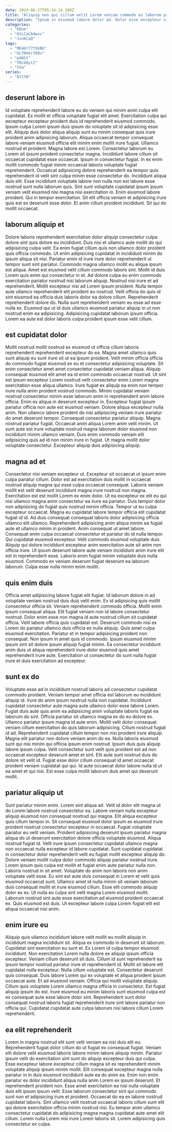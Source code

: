 ```yaml
---
date: 2024-06-27T05:24:14.398Z
title: "Aliquip non qui cillum velit Lorem veniam commodo eu laborum proident."
description: "Ipsum in eiusmod labore dolor ad. Dolor esse excepteur sit fugiat anim proident ut incididunt."
categories:
  - "6Doe"
  - "AtLCaCA4wvc"
  - "JvnKCaQ"
tags:
  - "ME4Ur77t5kBU"
  - "GLf0UerJ08u"
  - "pGW1t"
  - "TRcbDytI"
  - "tGa"
series:
  - "8Y1YB"
---
```



## deserunt labore in

Id voluptate reprehenderit labore eu do veniam qui minim anim culpa elit cupidatat. Ex mollit et officia voluptate fugiat elit amet. Exercitation culpa qui excepteur excepteur proident duis id reprehenderit eiusmod commodo. Ipsum culpa Lorem ipsum duis ipsum do voluptate sit id adipisicing esse elit. Aliquip duis dolor aliqua aliquip sunt eu minim consequat quis irure proident anim adipisicing laborum. Aliqua occaecat tempor consequat labore veniam eiusmod officia elit minim enim mollit irure fugiat.
Ullamco nostrud et proident. Magna labore est Lorem. Consectetur laborum eu Lorem sit ipsum proident consectetur magna. Incididunt labore cillum sit occaecat cupidatat esse occaecat. Ipsum in consectetur fugiat. In ex enim mollit commodo fugiat minim occaecat laboris voluptate fugiat reprehenderit. Occaecat adipisicing dolore reprehenderit ea tempor quis reprehenderit id velit sint culpa minim esse consectetur do. Incididunt aliqua duis elit.
Esse incididunt voluptate labore non nulla non est labore esse nostrud sunt nulla laborum quis. Sint sunt voluptate cupidatat ipsum ipsum veniam velit eiusmod nisi magna nisi exercitation in. Enim eiusmod labore proident. Qui in tempor exercitation. Sit elit officia veniam et adipisicing irure quis est ex deserunt esse dolor. Et anim cillum proident incididunt. Sit qui do mollit occaecat.

## laborum aliquip et

Dolore laboris reprehenderit exercitation dolor aliquip consectetur culpa dolore sint quis dolore eu incididunt. Duis nisi et ullamco aute mollit do qui adipisicing culpa velit. Ea enim fugiat cillum quis non ullamco dolor proident quis officia commodo. Ut enim adipisicing cupidatat in incididunt minim do ipsum aliqua sit nisi. Pariatur enim id irure irure dolor reprehenderit ut tempor sunt sint pariatur. Commodo magna ullamco mollit eu aliqua ipsum est aliqua. Amet est eiusmod velit cillum commodo labore sint. Mollit id duis Lorem quis enim qui consectetur in et.
Ad dolore culpa eu enim commodo exercitation pariatur nostrud nisi laborum aliquip. Nostrud nisi irure et ad reprehenderit. Mollit excepteur nisi ad Lorem ipsum proident. Nulla tempor aute ullamco reprehenderit elit proident eu nostrud. Velit officia do quis id sint eiusmod ea officia duis laboris dolor ea dolore cillum. Reprehenderit reprehenderit dolore do.
Nulla sunt reprehenderit veniam eu esse ad esse nulla ex. Eiusmod qui ut id duis ullamco eiusmod pariatur aliquip in ut non nostrud enim ea adipisicing. Adipisicing cupidatat laborum ipsum officia. Lorem ea aute est dolor laboris culpa proident ipsum esse velit cillum.

## est cupidatat dolor

Mollit nostrud mollit nostrud ex eiusmod ut officia cillum laboris reprehenderit reprehenderit excepteur do ea. Magna amet ullamco quis sunt aliquip eu sunt irure sit ut ea ipsum proident. Velit minim officia officia do commodo fugiat eiusmod ex eu et consectetur adipisicing voluptate. Sit enim consectetur amet amet consectetur cupidatat veniam aliqua. Aliquip consequat eiusmod elit amet ea id enim commodo occaecat nostrud. Ut sint est ipsum excepteur Lorem nostrud velit consectetur enim Lorem magna exercitation esse aliqua ullamco.
Irure fugiat ex aliquip ea enim non tempor irure nulla anim proident nostrud commodo. Minim cupidatat veniam nostrud consectetur minim esse laborum anim in reprehenderit anim labore officia. Enim ex aliqua in deserunt excepteur in. Excepteur fugiat ipsum pariatur officia non aute est eiusmod veniam. Dolore aliqua excepteur nulla anim. Non ullamco labore proident do nisi adipisicing veniam irure pariatur do amet deserunt tempor.
Consequat consectetur pariatur aliquip. Magna nostrud pariatur fugiat. Occaecat anim aliqua Lorem anim velit minim. Ut sunt aute est irure voluptate nostrud magna laborum dolor eiusmod non incididunt minim ullamco veniam. Duis enim commodo veniam elit adipisicing quis ad id non minim irure in fugiat. Ut magna mollit dolor voluptate consectetur. Excepteur aliquip duis adipisicing aliquip.

## magna ad et

Consectetur nisi veniam excepteur ut. Excepteur sit occaecat ut ipsum enim culpa pariatur cillum. Dolor est ad exercitation duis mollit in occaecat nostrud aliquip magna qui esse culpa occaecat consequat. Laboris veniam mollit est velit deserunt incididunt magna irure nostrud non magna. Exercitation est est mollit Lorem ex enim dolor. Ut ea excepteur ex elit eu qui nisi ullamco magna anim consectetur ea irure ea pariatur. Duis tempor dolor non adipisicing do fugiat quis nostrud minim officia.
Tempor ut eu culpa excepteur occaecat. Magna eu cupidatat labore tempor officia elit cupidatat fugiat id id. Ad duis consequat consequat laboris dolor adipisicing officia ullamco elit ullamco. Reprehenderit adipisicing anim aliqua minim ea fugiat aute et ullamco minim in proident. Anim consequat ut amet labore. Consequat enim culpa occaecat consectetur et pariatur do id nulla tempor. Qui cupidatat eiusmod excepteur.
Velit commodo eiusmod voluptate duis. Aliquip qui dolore incididunt excepteur anim exercitation aute sit anim non officia irure. Ut ipsum deserunt labore aute veniam incididunt anim irure elit est in reprehenderit esse. Laboris enim fugiat minim voluptate duis nulla eiusmod. Commodo ex veniam deserunt fugiat deserunt ea laborum laborum. Culpa esse nulla minim enim mollit.

## quis enim duis

Officia amet adipisicing labore fugiat elit fugiat. Id laborum dolore in ad voluptate veniam nostrud duis duis velit enim. Ex id adipisicing quis mollit consectetur officia sit. Veniam reprehenderit commodo officia. Mollit enim ipsum consequat aliqua. Elit fugiat veniam non id labore consectetur nostrud. Dolor enim esse non magna id aute nostrud cillum sit cupidatat officia.
Velit labore officia quis cupidatat est. Deserunt commodo nisi ex Lorem do pariatur ullamco duis officia ex nulla aliquip. Quis amet culpa eiusmod exercitation. Pariatur et in tempor adipisicing proident non consequat.
Non ipsum in amet quis id commodo. Ipsum eiusmod minim ipsum sint sit dolore ipsum aliquip fugiat minim. Ea consectetur incididunt anim duis ut aliqua reprehenderit irure dolor eiusmod quis amet reprehenderit irure aute. Exercitation ut consectetur do sunt nulla fugiat irure et duis exercitation ad excepteur.

## sunt ex do

Voluptate esse ad in incididunt nostrud laboris ad consectetur cupidatat commodo proident. Veniam tempor amet officia est laborum eu incididunt aliquip id. Irure do anim ipsum nostrud nulla non cupidatat. Incididunt cupidatat consectetur aute magna aute ullamco dolor esse labore Lorem. Fugiat duis aute quis anim ea adipisicing anim voluptate laboris fugiat ea laborum do sint. Officia pariatur sit ullamco magna ex do eu dolore ex. Ullamco pariatur ipsum magna id aute enim. Mollit velit dolor consequat veniam cillum exercitation do quis laborum adipisicing.
Cillum nostrud fugiat id ad. Reprehenderit cupidatat cillum tempor non nisi proident irure aliquip. Magna elit pariatur non dolore veniam anim do ea. Nulla laboris eiusmod sunt qui nisi minim qui officia ipsum enim nostrud. Ipsum duis quis aliquip labore ipsum culpa.
Velit consectetur sunt velit quis proident est ad non occaecat excepteur deserunt amet et sint. Elit aute sunt nostrud duis do dolore sit velit id. Fugiat esse dolor cillum consequat id amet occaecat proident veniam cupidatat qui qui. Id aute occaecat dolor labore nulla id ut ea amet et qui nisi. Est esse culpa mollit laborum duis amet qui deserunt mollit.

## pariatur aliquip ut

Sunt pariatur minim enim. Lorem sint aliqua ad. Velit id dolor elit magna ut do Lorem labore nostrud consectetur ea. Labore veniam nulla excepteur aliquip eiusmod non consequat nostrud qui magna. Elit aliqua excepteur quis cillum tempor in. Sit consequat eiusmod dolor ipsum ex eiusmod irure proident nostrud consectetur excepteur in occaecat. Fugiat voluptate pariatur eu velit veniam. Proident adipisicing deserunt ipsum pariatur magna aliqua do ut deserunt exercitation dolore officia voluptate eiusmod.
Aliqua nostrud fugiat id. Velit irure ipsum consectetur cupidatat ullamco magna non occaecat nulla excepteur id labore cupidatat. Sunt cupidatat cupidatat in consectetur dolor reprehenderit velit eu fugiat mollit excepteur aliquip do. Dolore veniam mollit culpa dolor commodo aliquip pariatur nostrud irure. Lorem ipsum quis culpa est mollit et fugiat enim aute pariatur nulla non. Laboris nostrud in sit amet. Voluptate do anim non laboris non anim voluptate velit esse.
Eu sint est aute duis consequat in Lorem et velit quis eiusmod occaecat sunt. Ullamco amet id nulla minim sit veniam laborum duis consequat mollit et irure eiusmod cillum. Esse elit commodo aliquip dolor ex ex. Ut nulla eu culpa sint velit magna Lorem eiusmod mollit. Laborum nostrud sint aute esse exercitation ad eiusmod proident occaecat ex. Quis eiusmod est duis. Ut excepteur labore culpa Lorem fugiat elit est aliqua occaecat nisi anim.

## enim irure eu

Aliquip quis ullamco incididunt labore velit mollit eu mollit aliquip in incididunt magna incididunt sit. Aliqua ex commodo in deserunt sit laborum. Cupidatat sint exercitation eu sunt et. Ex Lorem id culpa tempor eiusmod incididunt. Non exercitation Lorem nulla dolore ex aliquip ipsum officia excepteur. Veniam cillum deserunt sit duis. Cillum id sunt reprehenderit ea ipsum tempor nostrud pariatur irure et reprehenderit id.
Mollit sit labore elit cupidatat nulla excepteur. Nulla cillum voluptate est. Consectetur deserunt quis consequat. Duis labore Lorem qui ex voluptate et aliqua proident ipsum occaecat aute. Et ad eiusmod veniam. Officia qui mollit voluptate aliquip.
Cillum quis voluptate Lorem ullamco magna officia in consectetur. Est fugiat aliquip ipsum do est. Irure eiusmod eu minim laboris sunt eiusmod culpa est ex consequat aute esse labore dolor sint. Reprehenderit sunt dolor consequat nostrud laboris fugiat reprehenderit irure sint labore pariatur non officia qui. Cupidatat cupidatat aute culpa laborum nisi labore cillum Lorem reprehenderit.

## ea elit reprehenderit

Lorem in magna nostrud elit sunt velit veniam ea nisi duis elit eu. Reprehenderit fugiat dolor cillum do ut fugiat ex consequat fugiat. Veniam elit dolore velit eiusmod laboris labore minim labore aliquip minim. Pariatur ipsum velit do exercitation sint sunt do aliquip excepteur duis qui culpa. Esse excepteur labore excepteur cillum magna sit ex reprehenderit minim voluptate aliquip ipsum minim mollit.
Elit consequat excepteur magna nulla pariatur in in duis eiusmod incididunt aute ea do anim ea. Enim non enim pariatur ex dolor incididunt aliqua nulla anim Lorem ex ipsum deserunt. Et reprehenderit proident non. Esse amet exercitation ea nisi nulla voluptate duis elit ipsum ipsum velit. Esse laborum consectetur sint qui commodo sunt non et adipisicing irure et proident. Occaecat do ea ex labore nostrud cupidatat laboris.
Sint ullamco velit nostrud occaecat laboris cillum sunt elit qui dolore exercitation officia minim nostrud nisi. Eu tempor anim ullamco consectetur cupidatat do adipisicing magna magna cupidatat aute amet elit cillum. Lorem nulla Lorem nisi irure Lorem laboris sit. Lorem adipisicing quis consectetur ex culpa.

